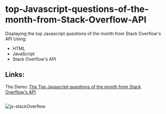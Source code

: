 # top-Javascript-questions-of-the-month-from-Stack-Overflow-API
Displaying the top Javascript questions of the month from Stack Overflow's API Using:
- HTML
- JavaScript
- Stack Overflow's API

## Links:
The Demo: [The Top Javascript questions of the month from Stack Overflow's API](https://adam-books.github.io/top-Javascript-questions-of-the-month-from-Stack-Overflow-API/)

##

![js-stackOverflow](https://user-images.githubusercontent.com/66003360/134967249-7a573e45-59ba-4561-adf2-de45598bd656.png)
